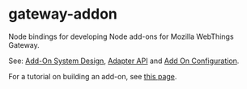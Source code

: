 # gateway-addon

Node bindings for developing Node add-ons for Mozilla WebThings Gateway.

See: [Add-On System Design](https://github.com/mozilla-iot/wiki/wiki/Add-On-System-Design), [Adapter API](https://github.com/mozilla-iot/wiki/wiki/Adapter-API) and [Add On Configuration](https://github.com/mozilla-iot/wiki/wiki/Add-On-Configuration).

For a tutorial on building an add-on, see [this page](https://hacks.mozilla.org/2018/02/creating-an-add-on-for-the-project-things-gateway/).
